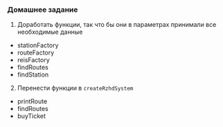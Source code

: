 ### Домашнее задание

1. Доработать функции, так что бы они в параметрах принимали все необходимые данные
  - stationFactory
  - routeFactory
  - reisFactory
  - findRoutes
  - findStation
  
2. Перенести функции в `createRzhdSystem`
  - printRoute
  - findRoutes
  - buyTicket
  
